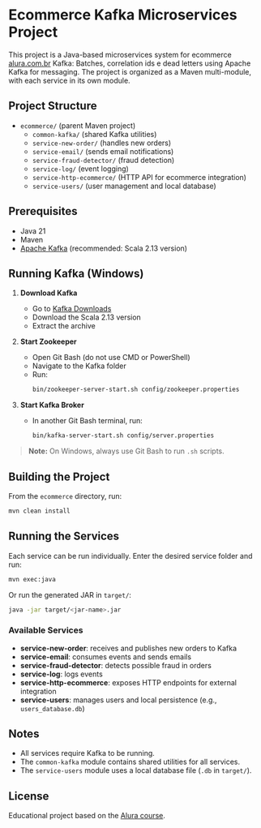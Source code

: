 # Ecommerce Kafka Microservices Project

This project is a Java-based microservices system for ecommerce [alura.com.br](https://www.alura.com.br/)   Kafka: Batches, correlation ids e dead letters using Apache Kafka for messaging. The project is organized as a Maven multi-module, with each service in its own module.

## Project Structure

- `ecommerce/` (parent Maven project)
  - `common-kafka/` (shared Kafka utilities)
  - `service-new-order/` (handles new orders)
  - `service-email/` (sends email notifications)
  - `service-fraud-detector/` (fraud detection)
  - `service-log/` (event logging)
  - `service-http-ecommerce/` (HTTP API for ecommerce integration)
  - `service-users/` (user management and local database)
  

## Prerequisites

- Java 21
- Maven
- [Apache Kafka](https://kafka.apache.org/downloads) (recommended: Scala 2.13 version)

## Running Kafka (Windows)

1. **Download Kafka**
   - Go to [Kafka Downloads](https://kafka.apache.org/downloads)
   - Download the Scala 2.13 version
   - Extract the archive

2. **Start Zookeeper**
   - Open Git Bash (do not use CMD or PowerShell)
   - Navigate to the Kafka folder
   - Run:
     ```sh
     bin/zookeeper-server-start.sh config/zookeeper.properties
     ```

3. **Start Kafka Broker**
   - In another Git Bash terminal, run:
     ```sh
     bin/kafka-server-start.sh config/server.properties
     ```

> **Note:** On Windows, always use Git Bash to run `.sh` scripts.

## Building the Project

From the `ecommerce` directory, run:

```sh
mvn clean install
```

## Running the Services

Each service can be run individually. Enter the desired service folder and run:

```sh
mvn exec:java
```

Or run the generated JAR in `target/`:

```sh
java -jar target/<jar-name>.jar
```

### Available Services

- **service-new-order**: receives and publishes new orders to Kafka
- **service-email**: consumes events and sends emails
- **service-fraud-detector**: detects possible fraud in orders
- **service-log**: logs events
- **service-http-ecommerce**: exposes HTTP endpoints for external integration
- **service-users**: manages users and local persistence (e.g., `users_database.db`)

## Notes

- All services require Kafka to be running.
- The `common-kafka` module contains shared utilities for all services.
- The `service-users` module uses a local database file (`.db` in `target/`).

## License

Educational project based on the [Alura course](https://www.alura.com.br/).
